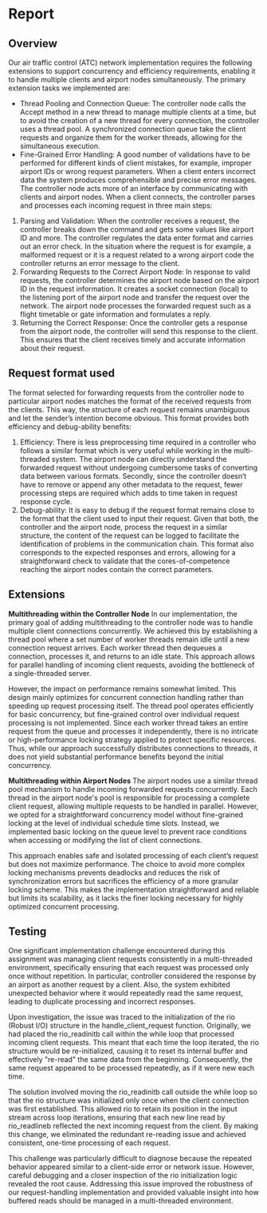 # Report

<!-- Remember to check the output of the pdf job on gitlab to make sure everything renders correctly! -->

## Overview
Our air traffic control (ATC) network implementation requires the following extensions to support concurrency and efficiency requirements, enabling it to handle multiple clients and airport nodes simultaneously. The primary extension tasks we implemented are:
* Thread Pooling and Connection Queue: The controller node calls the Accept method in a new thread to manage multiple clients at a time, but to avoid the creation of a new thread for every connection, the controller uses a thread pool. A synchronized connection queue take the client requests and organize them for the worker threads, allowing for the simultaneous execution.
* Fine-Grained Error Handling: A good number of validations have to be performed for different kinds of client mistakes, for example, improper airport IDs or wrong request parameters. When a client enters incorrect data the system produces comprehensible and precise error messages.
The controller node acts more of an interface by communicating with clients and airport nodes. When a client connects, the controller parses and processes each incoming request in three main steps:
1. Parsing and Validation:
    When the controller receives a request, the controller breaks down the command and gets some values like airport ID and more. The controller regulates the data enter format and carries out an error check. In the situation where the request is for example, a malformed request or it is a request related to a wrong airport code the controller returns an error message to the client.
2. Forwarding Requests to the Correct Airport Node:
    In response to valid requests, the controller determines the airport node based on the airport ID in the request information. It creates a socket connection (local) to the listening port of the airport node and transfer the request over the network.
    The airport node processes the forwarded request such as a flight timetable or gate information and formulates a reply.
3. Returning the Correct Response:
    Once the controller gets a response from the airport node, the controller will send this response to the client. This ensures that the client receives timely and accurate information about their request.

## Request format used
The format selected for forwarding requests from the controller node to particular airport nodes matches the format of the received requests from the clients. This way, the structure of each request remains unambiguous and let the sender’s intention become obvious.
This format provides both efficiency and debug-ability benefits:
1. Efficiency:
    There is less preprocessing time required in a controller who follows a similar format which is very useful while working in the multi-threaded system. The airport node can directly understand the forwarded request without undergoing cumbersome tasks of converting data between various formats. Secondly, since the controller doesn’t have to remove or append any other metadata to the request, fewer processing steps are required which adds to time taken in request response cycle.
2. Debug-ability:
    It is easy to debug if the request format remains close to the format that the client used to input their request. Given that both, the controller and the airport node, process the request in a similar structure, the content of the request can be logged to facilitate the identification of problems in the communication chain. This format also corresponds to the expected responses and errors, allowing for a straightforward check to validate that the cores-of-competence reaching the airport nodes contain the correct parameters.

## Extensions
**Multithreading within the Controller Node**
In our implementation, the primary goal of adding multithreading to the controller node was to handle multiple client connections concurrently. We achieved this by establishing a thread pool where a set number of worker threads remain idle until a new connection request arrives. Each worker thread then dequeues a connection, processes it, and returns to an idle state. This approach allows for parallel handling of incoming client requests, avoiding the bottleneck of a single-threaded server.

However, the impact on performance remains somewhat limited. This design mainly optimizes for concurrent connection handling rather than speeding up request processing itself. The thread pool operates efficiently for basic concurrency, but fine-grained control over individual request processing is not implemented. Since each worker thread takes an entire request from the queue and processes it independently, there is no intricate or high-performance locking strategy applied to protect specific resources. Thus, while our approach successfully distributes connections to threads, it does not yield substantial performance benefits beyond the initial concurrency.

**Multithreading within Airport Nodes**
The airport nodes use a similar thread pool mechanism to handle incoming forwarded requests concurrently. Each thread in the airport node's pool is responsible for processing a complete client request, allowing multiple requests to be handled in parallel. However, we opted for a straightforward concurrency model without fine-grained locking at the level of individual schedule time slots. Instead, we implemented basic locking on the queue level to prevent race conditions when accessing or modifying the list of client connections.

This approach enables safe and isolated processing of each client’s request but does not maximize performance. The choice to avoid more complex locking mechanisms prevents deadlocks and reduces the risk of synchronization errors but sacrifices the efficiency of a more granular locking scheme. This makes the implementation straightforward and reliable but limits its scalability, as it lacks the finer locking necessary for highly optimized concurrent processing.

## Testing
One significant implementation challenge encountered during this assignment was managing client requests consistently in a multi-threaded environment, specifically ensuring that each request was processed only once without repetition.
In particular, controller considered the response by an airport as another request by a client. Also, the system exhibited unexpected behavior where it would repeatedly read the same request, leading to duplicate processing and incorrect responses.

Upon investigation, the issue was traced to the initialization of the rio (Robust I/O) structure in the handle_client_request function. Originally, we had placed the rio_readinitb call within the while loop that processed incoming client requests. This meant that each time the loop iterated, the rio structure would be re-initialized, causing it to reset its internal buffer and effectively "re-read" the same data from the beginning. Consequently, the same request appeared to be processed repeatedly, as if it were new each time.

The solution involved moving the rio_readinitb call outside the while loop so that the rio structure was initialized only once when the client connection was first established. This allowed rio to retain its position in the input stream across loop iterations, ensuring that each new line read by rio_readlineb reflected the next incoming request from the client. By making this change, we eliminated the redundant re-reading issue and achieved consistent, one-time processing of each request.

This challenge was particularly difficult to diagnose because the repeated behavior appeared similar to a client-side error or network issue. However, careful debugging and a closer inspection of the rio initialization logic revealed the root cause. Addressing this issue improved the robustness of our request-handling implementation and provided valuable insight into how buffered reads should be managed in a multi-threaded environment.
